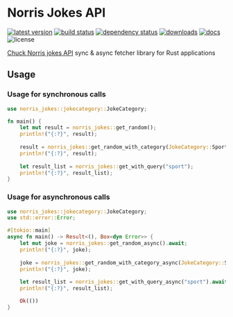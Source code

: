 # Norris Jokes API

[![latest version](https://img.shields.io/crates/v/norris-jokes.svg?style=flat-square)](https://crates.io/crates/norris-jokes)
[![build status](https://img.shields.io/github/actions/workflow/status/skewnart/norris-jokes-api/ci.yml?style=flat-square)](https://github.com/Skewnart/norris-jokes-api/actions)
[![dependency status](https://deps.rs/repo/github/skewnart/norris-jokes-api/status.svg)](https://deps.rs/repo/github/skewnart/norris-jokes-api)
[![downloads](https://img.shields.io/crates/d/norris-jokes.svg?style=flat-square)](https://crates.io/crates/norris-jokes)
[![docs](https://img.shields.io/badge/docs-latest-blue.svg?style=flat-square)](https://docs.rs/norris-jokes)
![license](https://img.shields.io/crates/l/norris-jokes.svg?style=flat-square)

[Chuck Norris jokes API](https://api.chucknorris.io/) sync & async fetcher library for Rust applications

## Usage

### Usage for synchronous calls

```rust
use norris_jokes::jokecategory::JokeCategory;

fn main() {
    let mut result = norris_jokes::get_random();
    println!("{:?}", result);
    
    result = norris_jokes::get_random_with_category(JokeCategory::Sport);
    println!("{:?}", result);
    
    let result_list = norris_jokes::get_with_query("sport");
    println!("{:?}", result_list);
}
```

### Usage for asynchronous calls

```rust
use norris_jokes::jokecategory::JokeCategory;
use std::error::Error;

#[tokio::main]
async fn main() -> Result<(), Box<dyn Error>> {
    let mut joke = norris_jokes::get_random_async().await;
    println!("{:?}", joke);
    
    joke = norris_jokes::get_random_with_category_async(JokeCategory::Sport).await;
    println!("{:?}", joke);
    
    let result_list = norris_jokes::get_with_query_async("sport").await;
    println!("{:?}", result_list);

    Ok(())
}
```
